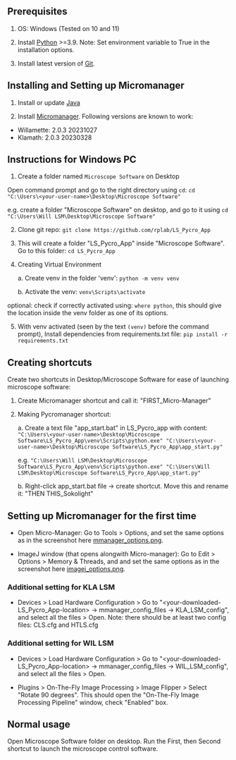 ## Prerequisites
1. OS: Windows (Tested on 10 and 11)

1. Install [Python](https://www.python.org/downloads) >=3.9. Note: Set environment variable to True in the installation options.

2. Install latest version of [Git](https://git-scm.com/download/win).

## Installing and Setting up Micromanager

1. Install or update [Java](https://www.java.com/en/)

2. Install [Micromanager](https://micro-manager.org/Download_Micro-Manager_Latest_Release). Following versions are known to work:
- Willamette: 2.0.3 20231027
- Klamath: 2.0.3 20230328

## Instructions for Windows PC

1. Create a folder named `Microscope Software` on Desktop

Open command prompt and go to the right directory using `cd`: 
`cd "C:\Users\<your-user-name>\Desktop\Microscope Software"`

e.g. create a folder "Microscope Software" on desktop, and go to it using 
`cd "C:\Users\Will LSM\Desktop\Microscope Software"`

2. Clone git repo: 
`git clone https://github.com/rplab/LS_Pycro_App`

3. This will create a folder "LS_Pycro_App" inside "Microscope Software". Go to this folder: 
`cd LS_Pycro_App`

4. Creating Virtual Environment

   a. Create venv in the folder 'venv':
   `python -m venv venv`

   b. Activate the venv:
   `venv\Scripts\activate`

optional: check if correctly activated using: `where python`, this should give the location inside the venv folder as one of its options.

5. With venv activated (seen by the text `(venv)` before the command prompt), Install dependencies from requirements.txt file:
   `pip install -r requirements.txt`

## Creating shortcuts
Create two shortcuts in Desktop/Microscope Software for ease of launching microscope software:
1. Create Micromanager shortcut and call it: "FIRST_Micro-Manager"
2. Making Pycromanager shortcut:
   
   a. Create a text file "app_start.bat" in LS_Pycro_app with content:
   `"C:\Users\<your-user-name>\Desktop\Microscope Software\LS_Pycro_App\venv\Scripts\python.exe" "C:\Users\<your-user-name>\Desktop\Microscope Software\LS_Pycro_App\app_start.py"`

   e.g. `"C:\Users\Will LSM\Desktop\Microscope Software\LS_Pycro_App\venv\Scripts\python.exe" "C:\Users\Will LSM\Desktop\Microscope Software\LS_Pycro_App\app_start.py"`

   b. Right-click app_start.bat file -> create shortcut. Move this and rename it: "THEN THIS_Sokolight"

## Setting up Micromanager for the first time

- Open Micro-Manager: Go to Tools > Options, and set the same options as in the screenshot here [mmanager_options.png](LS_Pycro_App/setup_from_scratch/preference_screenshots/mmanager_options.png). 

- ImageJ window (that opens alongwith Micro-manager): Go to Edit > Options > Memory & Threads, and and set the same options as in the screenshot here [imagej_options.png](LS_Pycro_App/setup_from_scratch/preference_screenshots/imagej_options.png).

### Additional setting for KLA LSM
- Devices > Load Hardware Configuration > Go to "<your-downloaded-LS_Pycro_App-location> -> mmanager_config_files -> KLA_LSM_config", and select all the files > Open. Note: there should be at least two config files: CLS.cfg and HTLS.cfg

### Additional setting for WIL LSM
- Devices > Load Hardware Configuration > Go to "<your-downloaded-LS_Pycro_App-location> -> mmanager_config_files -> WIL_LSM_config", and select all the files > Open.

- Plugins > On-The-Fly Image Processing > Image Flipper > Select "Rotate 90 degrees". This should open the "On-The-Fly Image Processing Pipeline" window, check "Enabled" box.


## Normal usage
Open Microscope Software folder on desktop. Run the First, then Second shortcut to launch the microscope control software.

